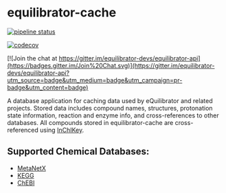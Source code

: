 equilibrator-cache
==================

[![pipeline status](https://gitlab.com/elad.noor/equilibrator-cache/badges/develop/pipeline.svg)](https://gitlab.com/elad.noor/equilibrator-cache/commits/develop)

[![codecov](https://codecov.io/gl/equilibrator/equilibrator-cache/branch/develop/graph/badge.svg?token=OxxaCqgaLs)](https://codecov.io/gl/equilibrator/equilibrator-cache)

[![Join the chat at https://gitter.im/equilibrator-devs/equilibrator-api](https://badges.gitter.im/Join%20Chat.svg)](https://gitter.im/equilibrator-devs/equilibrator-api?utm_source=badge&utm_medium=badge&utm_campaign=pr-badge&utm_content=badge)

A database application for caching data used by eQuilibrator and related projects.
Stored data includes compound names, structures, protonation state information,
reaction and enzyme info, and cross-references to other databases.
All compounds stored in equilibrator-cache are cross-referenced using
[InChIKey](https://en.wikipedia.org/wiki/International_Chemical_Identifier#InChIKey).

## Supported Chemical Databases:

* [MetaNetX](https://www.metanetx.org/)
* [KEGG](https://www.kegg.jp/)
* [ChEBI](https://www.ebi.ac.uk/chebi/)

